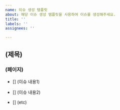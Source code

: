 ```yaml
---
name: 이슈 생성 탬플릿
about: 해당 이슈 생성 탬플릿을 사용하여 이슈를 생성해주세요.
title: ''
labels: ''
assignees: ''

---
```


## (제목)

### (페이지)

- [] (이슈 내용1)
- [] (이슈 내용2)

- [] (etc)
